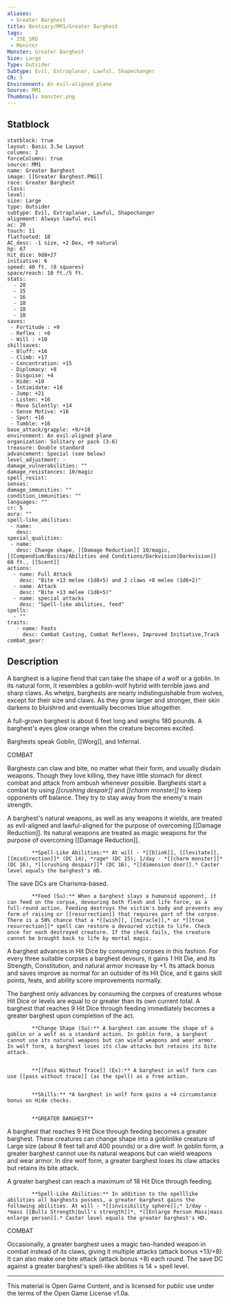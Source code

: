 ```yaml
---
aliases:
 - Greater Barghest
title: Bestiary/MM1/Greater Barghest
tags: 
 - 35E_SRD
 - Monster
Monster: Greater Barghest
Size: Large
Type: Outsider
Subtype: Evil, Extraplanar, Lawful, Shapechanger
CR: 5
Environnent: An evil-aligned plane
Source: MM1
Thumbnail: monster.png
---
```


## Statblock

```statblock
statblock: true
layout: Basic 3.5e Layout
columns: 2
forceColumns: true
source: MM1 
name: Greater Barghest
image: [[Greater Barghest.PNG]]
race: Greater Barghest
class: 
level: 
size: Large
type: Outsider
subtype: Evil, Extraplanar, Lawful, Shapechanger
alignment: Always lawful evil
ac: 20
touch: 11
flatfooted: 18
AC_desc: -1 size, +2 Dex, +9 natural
hp: 67
hit_dice: 9d8+27
initiative: 6
speed: 40 ft. (8 squares)
space/reach: 10 ft./5 ft.
stats:
  - 20
  - 15
  - 16
  - 18
  - 18
  - 18
saves:
 - Fortitude : +9
 - Reflex : +8
 - Will : +10
skillsaves:
 - Bluff: +16
 - Climb: +17
 - Concentration: +15
 - Diplomacy: +8
 - Disguise: +4
 - Hide: +10
 - Intimidate: +18
 - Jump: +21
 - Listen: +16
 - Move Silently: +14
 - Sense Motive: +16
 - Spot: +16
 - Tumble: +16
base_attack/grapple: +9/+18
environment: An evil-aligned plane
organization: Solitary or pack (3-6)
treasure: Double standard
advancement: Special (see below)
level_adjustment: -
damage_vulnerabilities: ""
damage_resistances: 10/magic
spell_resist: 
senses: 
damage_immunities: ""
condition_immunities: ""
languages: ""
cr: 5
aura: ""
spell-like_abilities:
 - name: 
   desc: 
special_qualities:
 - name:
   desc: Change shape, [[Damage Reduction]] 10/magic, [[Compendium/Basics/Abilities and Conditions/Darkvision|Darkvision]] 60 ft., [[Scent]]
actions:
  - name: Full Attack
    desc: "Bite +13 melee (1d8+5) and 2 claws +8 melee (1d6+2)"
  - name: Attack
    desc: "Bite +13 melee (1d8+5)"
  - name: special attacks
    desc: "Spell-like abilities, feed"
spells:
  - ""
traits:
   - name: Feats
     desc: Combat Casting, Combat Reflexes, Improved Initiative,Track
combat_gear:  
```

## Description



A barghest is a lupine fiend that can take the shape of a wolf or a goblin. In its natural form, it resembles a goblin-wolf hybrid with terrible jaws and sharp claws. As whelps, barghests are nearly indistinguishable from wolves, except for their size and claws. As they grow larger and stronger, their skin darkens to bluishred and eventually becomes blue altogether.

A full-grown barghest is about 6 feet long and weighs 180 pounds. A barghest's eyes glow orange when the creature becomes excited.

Barghests speak Goblin, [[Worg]], and Infernal.

COMBAT

Barghests can claw and bite, no matter what their form, and usually disdain weapons. Though they love killing, they have little stomach for direct combat and attack from ambush whenever possible. Barghests start a combat by using *[[crushing despair]]* and *[[charm monster]]* to keep opponents off balance. They try to stay away from the enemy's main strength.

A barghest's natural weapons, as well as any weapons it wields, are treated as evil-aligned and lawful-aligned for the purpose of overcoming [[Damage Reduction]]. Its natural weapons are treated as magic weapons for the purpose of overcoming [[Damage Reduction]].


            **Spell-Like Abilities:** At will - *[[blink]], [[levitate]], [[misdirection]]* (DC 14), *rage* (DC 15); 1/day - *[[charm monster]]* (DC 16), *[[crushing despair]]* (DC 16), *[[dimension door]].* Caster level equals the barghest's HD.

The save DCs are Charisma-based.


            **Feed (Su):** When a barghest slays a humanoid opponent, it can feed on the corpse, devouring both flesh and life force, as a full-round action. Feeding destroys the victim's body and prevents any form of raising or [[resurrection]] that requires part of the corpse. There is a 50% chance that a *[[wish]], [[miracle]],* or *[[true resurrection]]* spell can restore a devoured victim to life. Check once for each destroyed creature. If the check fails, the creature cannot be brought back to life by mortal magic.

A barghest advances in Hit Dice by consuming corpses in this fashion. For every three suitable corpses a barghest devours, it gains 1 Hit Die, and its Strength, Constitution, and natural armor increase by +1. Its attack bonus and saves improve as normal for an outsider of its Hit Dice, and it gains skill points, feats, and ability score improvements normally.

The barghest only advances by consuming the corpses of creatures whose Hit Dice or levels are equal to or greater than its own current total. A barghest that reaches 9 Hit Dice through feeding immediately becomes a greater barghest upon completion of the act.


            **Change Shape (Su):** A barghest can assume the shape of a goblin or a wolf as a standard action. In goblin form, a barghest cannot use its natural weapons but can wield weapons and wear armor. In wolf form, a barghest loses its claw attacks but retains its bite attack.


            **[[Pass Without Trace]] (Ex):** A barghest in wolf form can use [[pass without trace]] (as the spell) as a free action.


            **Skills:** *A barghest in wolf form gains a +4 circumstance bonus on Hide checks.


            **GREATER BARGHEST**
          

A barghest that reaches 9 Hit Dice through feeding becomes a greater barghest. These creatures can change shape into a goblinlike creature of Large size (about 8 feet tall and 400 pounds) or a dire wolf. In goblin form, a greater barghest cannot use its natural weapons but can wield weapons and wear armor. In dire wolf form, a greater barghest loses its claw attacks but retains its bite attack.

A greater barghest can reach a maximum of 18 Hit Dice through feeding.


            **Spell-Like Abilities:** In addition to the spelllike abilities all barghests possess, a greater barghest gains the following abilities. At will - *[[invisibility sphere]];* 1/day - *mass [[Bulls Strength|bull's strength]]*, *[[Enlarge Person Mass|mass enlarge person]].* Caster level equals the greater barghest's HD.

COMBAT

Occasionally, a greater barghest uses a magic two-handed weapon in combat instead of its claws, giving it multiple attacks (attack bonus +13/+8). It can also make one bite attack (attack bonus +8) each round. The save DC against a greater barghest's spell-like abilities is 14 + spell level.

---

This material is Open Game Content, and is licensed for public use under the terms of the Open Game License v1.0a.
